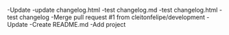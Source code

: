 -Update
-update changelog.html
-test changelog.md
-test changelog.html
-test changelog
-Merge pull request #1 from cleitonfelipe/development
-Update
-Create README.md
-Add project

